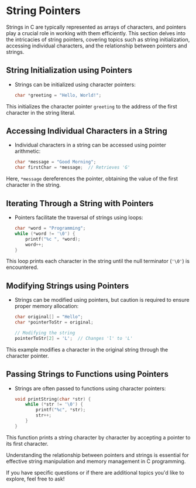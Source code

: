 # String Pointers

Strings in C are typically represented as arrays of characters, and pointers play a crucial role in working with them
efficiently. This section delves into the intricacies of string pointers, covering topics such as string initialization,
accessing individual characters, and the relationship between pointers and strings.

## **String Initialization using Pointers**

- Strings can be initialized using character pointers:

    ```c
    char *greeting = "Hello, World!";
    ```

This initializes the character pointer `greeting` to the address of the first character in the string literal.

## **Accessing Individual Characters in a String**

- Individual characters in a string can be accessed using pointer arithmetic:

    ```c
    char *message = "Good Morning";
    char firstChar = *message;  // Retrieves 'G'
    ```

Here, `*message` dereferences the pointer, obtaining the value of the first character in the string.

## **Iterating Through a String with Pointers**

- Pointers facilitate the traversal of strings using loops:

    ```c
    char *word = "Programming";
    while (*word != '\0') {
        printf("%c ", *word);
        word++;
    }
    ```

This loop prints each character in the string until the null terminator (`'\0'`) is encountered.

## **Modifying Strings using Pointers**

- Strings can be modified using pointers, but caution is required to ensure proper memory allocation:

    ```c
    char original[] = "Hello";
    char *pointerToStr = original;

    // Modifying the string
    pointerToStr[2] = 'L';  // Changes 'l' to 'L'
    ```

This example modifies a character in the original string through the character pointer.

## **Passing Strings to Functions using Pointers**

- Strings are often passed to functions using character pointers:

    ```c
    void printString(char *str) {
        while (*str != '\0') {
            printf("%c", *str);
            str++;
        }
    }
    ```

This function prints a string character by character by accepting a pointer to its first character.

Understanding the relationship between pointers and strings is essential for effective string manipulation and memory
management in C programming.

If you have specific questions or if there are additional topics you'd like to explore, feel free to ask!